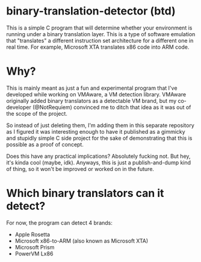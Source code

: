 # binary-translation-detector (btd)
This is a simple C program that will determine whether your environment is running under a binary translation layer. This is a type of software emulation that "translates" a different instruction set architecture for a different one in real time. For example, Microsoft XTA translates x86 code into ARM code. 


# Why?
This is mainly meant as just a fun and experimental program that I've developed while working on VMAware, a VM detection library. VMAware originally added binary translators as a detectable VM brand, but my co-developer (@NotRequiem) convinced me to ditch that idea as it was out of the scope of the project. 

So instead of just deleting them, I'm adding them in this separate repository as I figured it was interesting enough to have it published as a gimmicky and stupidly simple C side project for the sake of demonstrating that this is possible as a proof of concept. 

Does this have any practical implications? Absolutely fucking not. But hey, it's kinda cool (maybe, idk). Anyways, this is just a publish-and-dump kind of thing, so it won't be improved or worked on in the future.


# Which binary translators can it detect?
For now, the program can detect 4 brands:
 - Apple Rosetta
 - Microsoft x86-to-ARM (also known as Microsoft XTA)
 - Microsoft Prism
 - PowerVM Lx86
